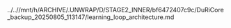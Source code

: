 ../..//mnt/h/ARCHIVE/.UNWRAP/D/STAGE2_INNER/bf6472407c9c/DuRiCore_backup_20250805_113147/learning_loop_architecture.md